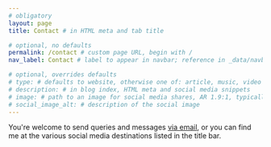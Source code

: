 ```yaml
---
# obligatory
layout: page
title: Contact # in HTML meta and tab title

# optional, no defaults
permalink: /contact # custom page URL, begin with /
nav_label: Contact # label to appear in navbar; reference in _data/navbar.yml

# optional, overrides defaults
# type: # defaults to website, otherwise one of: article, music, video
# description: # in blog index, HTML meta and social media snippets
# image: # path to an image for social media shares, AR 1.9:1, typically 1200x630, begin with /
# social_image_alt: # description of the social image
---
```

You're welcome to send queries and messages [via email](mailto:callumjhackett@gmail.com), or you can find me at the various social media destinations listed in the title bar.